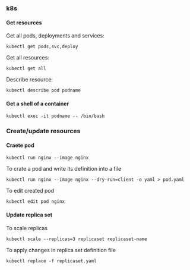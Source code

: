 ### k8s

#### Get resources
Get all pods, deployments and services:
```
kubectl get pods,svc,deploy
```

Get all resources:
```
kubectl get all
```

Describe resource:
```
kubectl describe pod podname
```

#### Get a shell of a container 
```
kubectl exec -it podname -- /bin/bash
```

### Create/update resources

#### Craete pod
```
kubectl run nginx --image nginx
```
To crate a pod and write its definition into a file
```
kubectl run nginx --image nginx --dry-run=client -o yaml > pod.yaml
```
To edit created pod
```
kubectl edit pod nginx
```

#### Update replica set
To scale replicas
```
kubectl scale --replicas=3 replicaset replicaset-name
```
To apply changes in replica set definition file
```
kubectl replace -f replicaset.yaml
```


